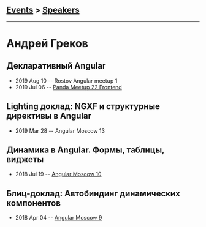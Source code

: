 ## [Events](../README.md) > [Speakers](../speakers.md)
---

# Андрей Греков

## Декларативный Angular
- 2019 Aug 10 -- Rostov Angular meetup 1    
- 2019 Jul 06 -- [Panda Meetup 22 Frontend](https://www.youtube.com/watch?v=WTFeZNk6PSw)    
## Lighting доклад: NGXF и структурные директивы в Angular
- 2019 Mar 28 -- Angular Moscow 13    
## Динамика в Angular. Формы, таблицы, виджеты
- 2018 Jul 19 -- [Angular Moscow 10](https://www.youtube.com/watch?v=Fk3w2q6IEpI)    
## Блиц-доклад: Автобиндинг динамических компонентов
- 2018 Apr 04 -- [Angular Moscow 9](https://youtu.be/9-4zb3Gh5K4)    
